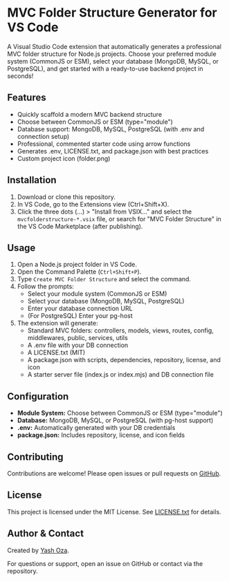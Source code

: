 # MVC Folder Structure Generator for VS Code

A Visual Studio Code extension that automatically generates a professional MVC folder structure for Node.js projects. Choose your preferred module system (CommonJS or ESM), select your database (MongoDB, MySQL, or PostgreSQL), and get started with a ready-to-use backend project in seconds!

## Features
- Quickly scaffold a modern MVC backend structure
- Choose between CommonJS or ESM (type="module")
- Database support: MongoDB, MySQL, PostgreSQL (with .env and connection setup)
- Professional, commented starter code using arrow functions
- Generates .env, LICENSE.txt, and package.json with best practices
- Custom project icon (folder.png)

## Installation
1. Download or clone this repository.
2. In VS Code, go to the Extensions view (Ctrl+Shift+X).
3. Click the three dots (...) > "Install from VSIX..." and select the `mvcfolderstructure-*.vsix` file, or search for "MVC Folder Structure" in the VS Code Marketplace (after publishing).

## Usage
1. Open a Node.js project folder in VS Code.
2. Open the Command Palette (`Ctrl+Shift+P`).
3. Type `Create MVC Folder Structure` and select the command.
4. Follow the prompts:
   - Select your module system (CommonJS or ESM)
   - Select your database (MongoDB, MySQL, PostgreSQL)
   - Enter your database connection URL
   - (For PostgreSQL) Enter your pg-host
5. The extension will generate:
   - Standard MVC folders: controllers, models, views, routes, config, middlewares, public, services, utils
   - A .env file with your DB connection
   - A LICENSE.txt (MIT)
   - A package.json with scripts, dependencies, repository, license, and icon
   - A starter server file (index.js or index.mjs) and DB connection file

## Configuration
- **Module System:** Choose between CommonJS or ESM (type="module")
- **Database:** MongoDB, MySQL, or PostgreSQL (with pg-host support)
- **.env:** Automatically generated with your DB credentials
- **package.json:** Includes repository, license, and icon fields

## Contributing
Contributions are welcome! Please open issues or pull requests on [GitHub](https://github.com/Yash-oza-24/mvc-extension).

## License
This project is licensed under the MIT License. See [LICENSE.txt](./LICENSE.txt) for details.

## Author & Contact
Created by [Yash Oza](https://github.com/Yash-oza-24).

For questions or support, open an issue on GitHub or contact via the repository.
